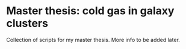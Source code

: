 # Master thesis: cold gas in galaxy clusters

Collection of scripts for my master thesis. More info to be added later.
